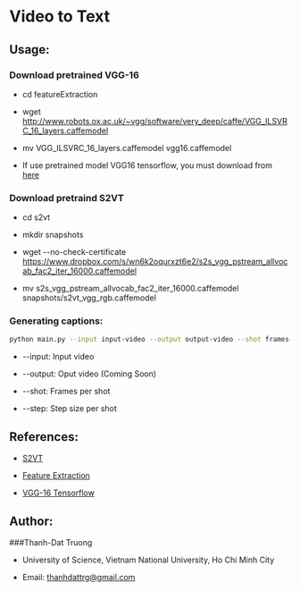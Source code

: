 # Video to Text

## Usage:

### Download pretrained VGG-16

+ cd featureExtraction

+ wget http://www.robots.ox.ac.uk/~vgg/software/very_deep/caffe/VGG_ILSVRC_16_layers.caffemodel

+ mv VGG_ILSVRC_16_layers.caffemodel vgg16.caffemodel

+ If use pretrained model VGG16 tensorflow, you must download from [here](https://www.cs.toronto.edu/~frossard/post/vgg16/) 

### Download pretraind S2VT

+ cd s2vt

+ mkdir snapshots

+ wget --no-check-certificate https://www.dropbox.com/s/wn6k2oqurxzt6e2/s2s_vgg_pstream_allvocab_fac2_iter_16000.caffemodel

+ mv s2s_vgg_pstream_allvocab_fac2_iter_16000.caffemodel snapshots/s2vt_vgg_rgb.caffemodel

### Generating captions:

```bash
python main.py --input input-video --output output-video --shot frames-per-shot --step step-size
```

+ --input: Input video

+ --output: Oput video (Coming Soon)

+ --shot: Frames per shot

+ --step: Step size per shot

## References:

+ [S2VT](https://gist.github.com/vsubhashini/38d087e140854fee4b14)

+ [Feature Extraction](https://github.com/colingogo/caffe-pretrained-feature-extraction)

+ [VGG-16 Tensorflow](https://www.cs.toronto.edu/~frossard/post/vgg16/)

## Author:

###Thanh-Dat Truong

+ University of Science, Vietnam National University, Ho Chi Minh City

+ Email: thanhdattrg@gmail.com
